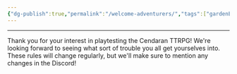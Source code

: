```yaml
---
{"dg-publish":true,"permalink":"/welcome-adventurers/","tags":["gardenEntry"]}
---
```


---



Thank you for your interest in playtesting the Cendaran TTRPG! We're looking forward to seeing what sort of trouble you all get yourselves into. These rules will change regularly, but we'll make sure to mention any changes in the Discord!
